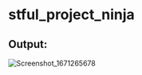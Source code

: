 # stful_project_ninja



## Output:

![Screenshot_1671265678](https://user-images.githubusercontent.com/25130682/208233960-31b2b74e-aea0-49aa-8ec1-6ff5e8c456d2.png)


